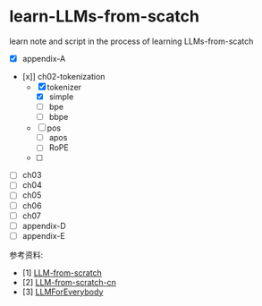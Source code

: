 # learn-LLMs-from-scatch
learn note and script in the process of learning LLMs-from-scatch

- [x] appendix-A
- [x]] ch02-tokenization
    - [x] tokenizer
        - [x] simple
        - [ ] bpe
        - [ ] bbpe   
    - [ ] pos
        - [ ] apos
        - [ ] RoPE
    - [ ] 
- [ ] ch03
- [ ] ch04
- [ ] ch05
- [ ] ch06
- [ ] ch07
- [ ] appendix-D
- [ ] appendix-E

参考资料:
- [1]  [LLM-from-scratch](https://github.com/karpathy/llama2.0-from-scratch)
- [2] [LLM-from-scratch-cn](https://github.com/yangshun/llama2.0-from-scratch-cn)
- [3] [LLMForEverybody](https://luhengshiwo.github.io/LLMForEverybody)